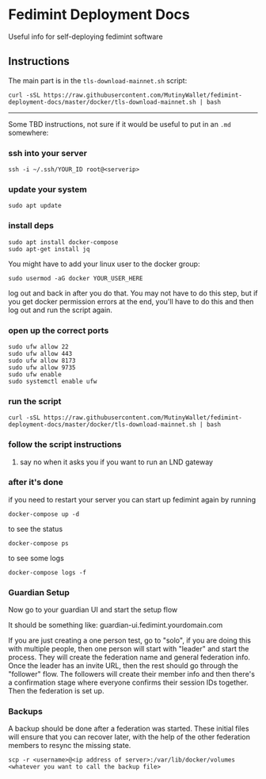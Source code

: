 # Fedimint Deployment Docs

Useful info for self-deploying fedimint software

## Instructions

The main part is in the `tls-download-mainnet.sh` script: 

```
curl -sSL https://raw.githubusercontent.com/MutinyWallet/fedimint-deployment-docs/master/docker/tls-download-mainnet.sh | bash
```

---

Some TBD instructions, not sure if it would be useful to put in an `.md` somewhere:

### ssh into your server

`ssh -i ~/.ssh/YOUR_ID root@<serverip>`

### update your system

```
sudo apt update
```

### install deps

```
sudo apt install docker-compose
sudo apt-get install jq
```

You might have to add your linux user to the docker group:

```
sudo usermod -aG docker YOUR_USER_HERE
```

log out and back in after you do that. You may not have to do this step, but if you get docker permission errors at the end, you'll have to do this and then log out and run the script again.

### open up the correct ports

```
sudo ufw allow 22
sudo ufw allow 443
sudo ufw allow 8173
sudo ufw allow 9735
sudo ufw enable
sudo systemctl enable ufw
```

### run the script

```
curl -sSL https://raw.githubusercontent.com/MutinyWallet/fedimint-deployment-docs/master/docker/tls-download-mainnet.sh | bash
```

### follow the script instructions

1. say no when it asks you if you want to run an LND gateway

### after it's done

if you need to restart your server you can start up fedimint again by running
```
docker-compose up -d
```

to see the status 
```
docker-compose ps
```

to see some logs
```
docker-compose logs -f
```

### Guardian Setup

Now go to your guardian UI and start the setup flow

It should be something like: guardian-ui.fedimint.yourdomain.com

If you are just creating a one person test, go to "solo", if you are doing this with multiple people, then one person will start with "leader" and start the process. They will create the federation name and general federation info. Once the leader has an invite URL, then the rest should go through the "follower" flow. The followers will create their member info and then there's a confirmation stage where everyone confirms their session IDs together. Then the federation is set up. 

### Backups

A backup should be done after a federation was started. These initial files will ensure that you can recover later, with the help of the other federation members to resync the missing state. 

```
scp -r <username>@<ip address of server>:/var/lib/docker/volumes <whatever you want to call the backup file>
```
